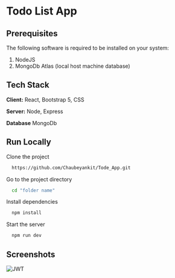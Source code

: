 
# Todo List App



## Prerequisites
The following software is required to be installed on your system:
1. NodeJS
2. MongoDb Atlas (local host machine database)

    
## Tech Stack

**Client:** React, Bootstrap 5, CSS

**Server:** Node, Express

**Database** MongoDb


## Run Locally

Clone the project

```bash
  https://github.com/Chaubeyankit/Tode_App.git
```

Go to the project directory

```bash
  cd "folder name"
```

Install dependencies

```bash
  npm install
```

Start the server

```bash
  npm run dev
```


## Screenshots

![JWT](https://github.com/Chaubeyankit/Tode_App/assets/90557067/953c341f-4219-4c0f-9478-56a0145ec081)

